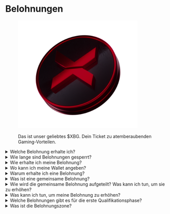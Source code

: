 # Belohnungen

<figure><img src="../../.gitbook/assets/XBG_Coin_new.png" alt="" width="375"><figcaption><p>Das ist unser geliebtes $XBG. Dein Ticket zu atemberaubenden Gaming-Vorteilen.</p></figcaption></figure>

<details>

<summary>Welche Belohnung erhalte ich?</summary>

Basierend auf deinem Punktestand und den erreichten gemeinsamen Zielen erhältst du eine individuelle Belohnung in $XBG-Token sowie eine gemeinsame Belohnung in $XBG-Token. Alle Belohnungen sind [gesperrt](rewards.md#wie-lange-sind-belohnungen-gesperrt).

![](../../.gitbook/assets/Rewards.png)

</details>

<details>

<summary>Wie lange sind Belohnungen gesperrt?</summary>

</details>

<details>

<summary>Wie erhalte ich meine Belohnung?</summary>

Am Ende des Qualifikations- oder Saisonzeitraums werden die Belohnungen basierend auf deinem endgültigen Rang nach Abschluss des Wettbewerbs an die von dir angegebene Wallet gesendet. Hinweis: Alle Belohnungen sind [gesperrt](rewards.md#wie-lange-sind-belohnungen-gesperrt).

</details>

<details>

<summary>Wo kann ich meine Wallet angeben?</summary>

</details>

<details>

<summary>Warum erhalte ich eine Belohnung?</summary>

Wir belohnen dich als Anerkennung für deine aktive Teilnahme und deinen Beitrag zur Erweiterung der XBorg-Community und zur Förderung unseres $XBG-Token.

</details>

<details>

<summary>Was ist eine gemeinsame Belohnung?</summary>

Eine gemeinsame Belohnung ist eine Demonstration unserer Wertschätzung für die gemeinsame Anstrengung der Teilnehmer, bei der Belohnungen durch das Erreichen von Meilensteinen während der Saison erhöht werden. Abhängig von deinem Rang am Ende der Saison erhältst du eine zusätzliche Belohnung aus dem gemeinsamen Pool.

</details>

<details>

<summary>Wie wird die gemeinsame Belohnung aufgeteilt? Was kann ich tun, um sie zu erhöhen?</summary>

Die Aufteilung der gemeinsamen Belohnung wird durch deine Platzierung bestimmt und kann durch das Erreichen gemeinsamer Meilensteine oder das Abschließen von Blitzaktionen gemeinsam erhöht werden. Weitere Informationen findest du in den [Regeln](rules.md).

</details>

<details>

<summary>Was kann ich tun, um meine Belohnung zu erhöhen?</summary>

Der beste Weg, um deine Belohnung zu maximieren, besteht darin, Konsistenz mit Viralität zu kombinieren. Je größer deine Reichweite ist, desto höher steigst du auf der Rangliste auf.

</details>

<details>

<summary>Welche Belohnungen gibt es für die erste Qualifikationsphase?</summary>

In der ersten Qualifikationsphase belaufen sich die Gesamtbelohnungen auf maximal 100.000 XBG, wobei ein Teil an das erfolgreiche Erreichen gemeinsamer Ziele gebunden ist.

</details>

<details>

<summary>Was ist die Belohnungszone?</summary>

</details>